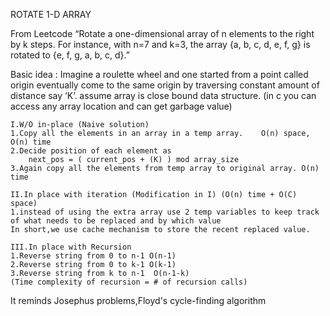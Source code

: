 ROTATE 1-D ARRAY

From Leetcode
“Rotate a one-dimensional array of n elements to the right by k steps. 
For instance, with n=7 and k=3, the array {a, b, c, d, e, f, g} is rotated to {e, f, g, a, b, c, d}.”

Basic idea :
Imagine a roulette wheel and one started from a point called origin eventually 
come to the same origin by traversing constant amount of distance say ‘K’.
assume array is close bound data structure. (in c you can access any array location and can get garbage value)
    
    I.W/O in-place (Naive solution)
    1.Copy all the elements in an array in a temp array.    O(n) space, O(n) time
    2.Decide position of each element as 
        next_pos = ( current_pos + (K) ) mod array_size 
    3.Again copy all the elements from temp array to original array. O(n) time
    
    II.In place with iteration (Modification in I) (O(n) time + O(C) space)
    1.instead of using the extra array use 2 temp variables to keep track 
    of what needs to be replaced and by which value
    In short,we use cache mechanism to store the recent replaced value.
    
    III.In place with Recursion
    1.Reverse string from 0 to n-1 O(n-1)
    2.Reverse string from 0 to k-1 O(k-1)
    3.Reverse string from k to n-1  O(n-1-k)
    (Time complexity of recursion = # of recursion calls)

It reminds Josephus problems,Floyd's cycle-finding algorithm


